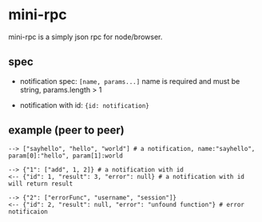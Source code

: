 mini-rpc
========

mini-rpc is a simply json rpc for node/browser.

spec
----

* notification spec: `[name, params...]` name is required and must be string, params.length > 1

* notification with id: `{id: notification}`

example (peer to peer)
----------------------

	--> ["sayhello", "hello", "world"] # a notification, name:"sayhello", param[0]:"hello", param[1]:world

	--> {"1": ["add", 1, 2]} # a notification with id
	<-- {"id": 1, "result": 3, "error": null} # a notification with id will return result

	--> {"2": ["errorFunc", "username", "session"]}
	<-- {"id": 2, "result": null, "error": "unfound function"} # error notificaion
